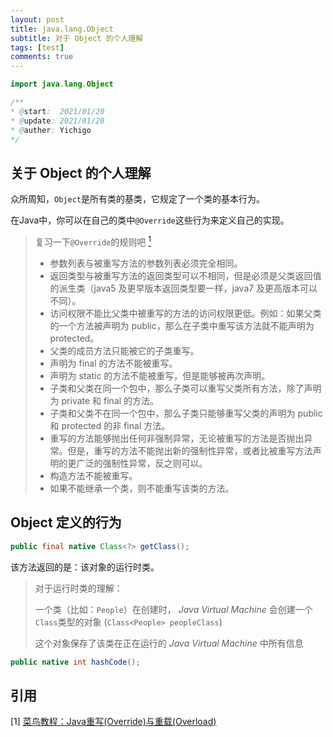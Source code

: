 ```yaml
---
layout: post
title: java.lang.Object
subtitle: 对于 Object 的个人理解
tags: [test]
comments: true
---
```


``` java
import java.lang.Object
```

```java
/**
* @start:  2021/01/20
* @update: 2021/01/20
* @auther: Yichigo
*/
```

## 关于 Object 的个人理解

众所周知，`Object`是所有类的基类，它规定了一个类的基本行为。

在Java中，你可以在自己的类中`@Override`这些行为来定义自己的实现。

> 复习一下`@Override`的规则吧 [<sup>1</sup>](#refer-anchor)
>
> - 参数列表与被重写方法的参数列表必须完全相同。
> - 返回类型与被重写方法的返回类型可以不相同，但是必须是父类返回值的派生类（java5 及更早版本返回类型要一样，java7 及更高版本可以不同）。
> - 访问权限不能比父类中被重写的方法的访问权限更低。例如：如果父类的一个方法被声明为 public，那么在子类中重写该方法就不能声明为 protected。
> - 父类的成员方法只能被它的子类重写。
> - 声明为 final 的方法不能被重写。
> - 声明为 static 的方法不能被重写，但是能够被再次声明。
> - 子类和父类在同一个包中，那么子类可以重写父类所有方法，除了声明为 private 和 final 的方法。
> - 子类和父类不在同一个包中，那么子类只能够重写父类的声明为 public 和 protected 的非 final 方法。
> - 重写的方法能够抛出任何非强制异常，无论被重写的方法是否抛出异常。但是，重写的方法不能抛出新的强制性异常，或者比被重写方法声明的更广泛的强制性异常，反之则可以。
> - 构造方法不能被重写。
> - 如果不能继承一个类，则不能重写该类的方法。

## Object 定义的行为

```java
public final native Class<?> getClass();
```

该方法返回的是：该对象的运行时类。  

> 对于运行时类的理解：
>
> 一个类（比如：`People`）在创建时， *Java Virtual Machine* 会创建一个`Class`类型的对象 (`Class<People> peopleClass`)  
>
> 这个对象保存了该类在正在运行的 *Java Virtual Machine* 中所有信息

```java
public native int hashCode();
```



## 引用

<div id="refer-anchor"></div>

[1] [菜鸟教程：Java重写(Override)与重载(Overload)](https://www.runoob.com/java/java-override-overload.html)
